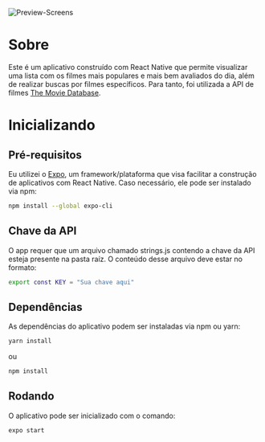 ![Preview-Screens](https://github.com/nascimentoandre/movies-app/blob/main/prints/1.png)

# Sobre

Este é um aplicativo construído com React Native que permite visualizar uma lista com os filmes mais populares e mais bem avaliados do dia, além de realizar buscas por filmes específicos. Para tanto, foi utilizada a API de filmes [The Movie Database](https://developers.themoviedb.org/3).

# Inicializando

## Pré-requisitos

Eu utilizei o [Expo](https://docs.expo.io/), um framework/plataforma que visa facilitar a construção de aplicativos com React Native. Caso necessário, ele pode ser instalado via npm:

```sh
npm install --global expo-cli
```
## Chave da API

O app requer que um arquivo chamado strings.js contendo a chave da API esteja presente na pasta raíz. O conteúdo desse arquivo deve estar no formato:

```sh
export const KEY = "Sua chave aqui"
```

## Dependências

As dependências do aplicativo podem ser instaladas via npm ou yarn:

```sh
yarn install
```

ou

```sh
npm install
```

## Rodando

O aplicativo pode ser inicializado com o comando:

```sh
expo start
```
